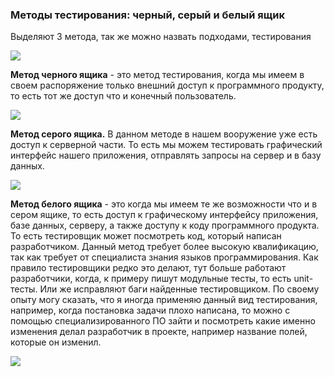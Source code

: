 ### Методы тестирования: черный, серый и белый ящик
Выделяют 3 метода, так же можно назвать подходами, тестирования

![](https://ucarecdn.com/8f12e373-02b1-40bb-a379-e037869c0d7c/)

**Метод черного ящика** - это метод тестирования, когда мы имеем в своем распоряжение только внешний доступ к программного продукту, то есть тот же доступ что и конечный пользователь.

![](https://ucarecdn.com/947dc3f7-bcee-4ab8-9f78-765966e5f619/)

**Метод серого ящика.** В данном методе в нашем вооружение уже есть доступ к серверной части. То есть мы можем тестировать графический интерфейс нашего приложения, отправлять запросы на сервер и в базу данных.

![](https://ucarecdn.com/e769f18e-fe9a-4f8b-bdfa-8cfe11676f1d/)

**Метод белого ящика** - это когда мы имеем те же возможности что и в сером ящике, то есть доступ к графическому интерфейсу приложения, базе данных, серверу, а также доступу к коду программного продукта. То есть тестировщик может посмотреть код, который написан разработчиком. Данный метод требует более высокую квалификацию, так как требует от специалиста знания языков программирования. Как правило тестировщики редко это делают, тут больше работают разработчики, когда, к примеру пишут модульные тесты, то есть unit-тесты. Или же исправляют баги найденные тестировщиком. По своему опыту могу сказать, что я иногда применяю данный вид тестирования, например, когда постановка задачи плохо написана, то можно с помощью специализированного ПО зайти и посмотреть какие именно изменения делал разработчик в проекте, например название полей, которые он изменил.

![](https://ucarecdn.com/b2b65723-116c-4393-818c-9ee8ec463d9a/)








